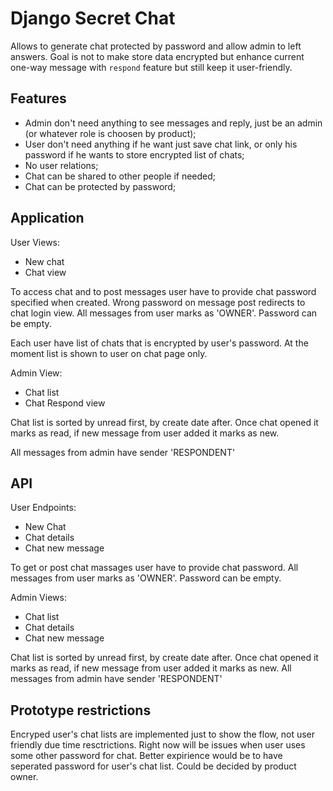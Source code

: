 # Django Secret Chat

Allows to generate chat protected by password and allow admin to left answers. Goal is not to make store data encrypted but enhance current one-way message with `respond` feature but still keep it user-friendly.

## Features
- Admin don't need anything to see messages and reply, just be an admin (or whatever role is choosen by product);
- User don't need anything if he want just save chat link, or only his password if he wants to store encrypted list of chats;
- No user relations;
- Chat can be shared to other people if needed;
- Chat can be protected by password;


## Application

User Views:
- New chat
- Chat view

To access chat and to post messages user have to provide chat password specified when created.
Wrong password on message post redirects to chat login view. All messages from user marks as 'OWNER'.
Password can be empty.

Each user have list of chats that is encrypted by user's password. At the moment list is shown to user on chat page only.

Admin View:
- Chat list
- Chat Respond view

Chat list is sorted by unread first, by create date after. Once chat opened it marks as read, if new message from user added
it marks as new.

All messages from admin have sender 'RESPONDENT'

## API
User Endpoints:
- New Chat
- Chat details
- Chat new message

To get or post chat massages user have to provide chat password. All messages from user marks as 'OWNER'.
Password can be empty.

Admin Views:
- Chat list
- Chat details
- Chat new message

Chat list is sorted by unread first, by create date after. Once chat opened it marks as read, if new message from user added
it marks as new.
All messages from admin have sender 'RESPONDENT'


## Prototype restrictions
Encryped user's chat lists are implemented just to show the flow, not user friendly due time resctrictions. Right now will be issues when user uses some other password for chat. Better expirience would be to have seperated password for user's chat list. Could be decided by product owner.

